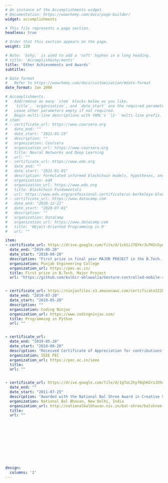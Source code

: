 ```yaml
---
# An instance of the Accomplishments widget.
# Documentation: https://wowchemy.com/docs/page-builder/
widget: accomplishments

# This file represents a page section.
headless: true

# Order that this section appears on the page.
weight: 120

# Note: `&shy;` is used to add a 'soft' hyphen in a long heading.
# title: 'Accomplish&shy;ments'
title: 'Other Achievements and Awards'
subtitle:

# Date format
#   Refer to https://wowchemy.com/docs/customization/#date-format
date_format: Jan 2006

# Accomplishments.
#   Add/remove as many `item` blocks below as you like.
#   `title`, `organization`, and `date_start` are the required parameters.
#   Leave other parameters empty if not required.
#   Begin multi-line descriptions with YAML's `|2-` multi-line prefix.
# item:
# - certificate_url: https://www.coursera.org
#   date_end: ""
#   date_start: "2021-01-25"
#   description: ""
#   organization: Coursera
#   organization_url: https://www.coursera.org
#   title: Neural Networks and Deep Learning
#   url: ""
# - certificate_url: https://www.edx.org
#   date_end: ""
#   date_start: "2021-01-01"
#   description: Formulated informed blockchain models, hypotheses, and use cases.
#   organization: edX
#   organization_url: https://www.edx.org
#   title: Blockchain Fundamentals
#   url: https://www.edx.org/professional-certificate/uc-berkeleyx-blockchain-fundamentals
# - certificate_url: https://www.datacamp.com
#   date_end: "2020-12-21"
#   date_start: "2020-07-01"
#   description: ""
#   organization: DataCamp
#   organization_url: https://www.datacamp.com
#   title: 'Object-Oriented Programming in R'
#   url: ""

item:
- certificate_url: https://drive.google.com/file/d/1ckSiJ7QYkr3LPH2cGyAMaCiRa5WQUGU3/view?usp=sharing 
  date_end: "2019-05-20"
  date_start: "2018-08-20"
  description: "First prize in final year MAJOR PROJECT in the B.Tech. Examination of Electrical Engineering, 2015-19 titled Teleoperated Gesture controlled Robotic arm."
  organization: Punjab Engineering College
  organization_url: https://pec.ac.in/
  title: First prize in B.Tech. Major Project
  url: "https://github.com/kulbir-ahluwalia/Gesture-controlled-mobile-robotic-arm"


- certificate_url: https://ninjasfiles.s3.amazonaws.com/certificate222025167e68f91e0375b62c0529b3f1098f48.pdf
  date_end: "2019-07-20"
  date_start: "2019-05-20"
  description: ""
  organization: Coding Ninjas
  organization_url: https://www.codingninjas.com/
  title: Programming in Python
  url: ""


- certificate_url: 
  date_end: "2019-05-20"
  date_start: "2018-08-20"
  description: "Received Certificate of Appreciation for contributions to IEEE PEC (2017,2018)."
  organization: IEEE PEC
  organization_url: https://pec.ac.in/ieee
  title: 
  url: ""


- certificate_url: https://drive.google.com/file/d/1gToL2hyfBqhH2roJO5uWVdo0Yt2RCgtM/view?usp=sharing 
  date_end: ""
  date_start: "2011-07-25"
  description: "Awarded with the National Bal Shree Award in Creative Scientific Innovations by the Ministry of Human Resource Development, Govt. of India.  It consisted of a series of scientific hands-on tests and interviews at city, zonal and national level."
  organization: National Bal Bhavan, New Delhi, India
  organization_url: http://nationalbalbhavan.nic.in/bal-shree/balshree-honour.html
  title: 
  url: ""











design:
  columns: '2' 
---
```


